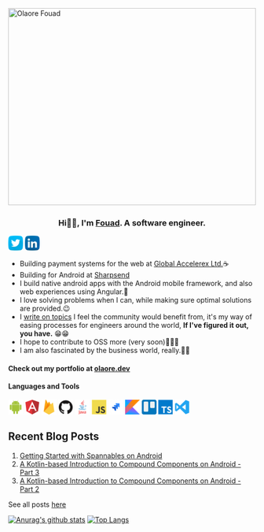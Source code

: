 <img src="https://github.com/OlaoreFouad/OlaoreFouad/blob/master/images/fouad.png" width="100%" height="400" title="Olaore Fouad"/>



<h3 align="center" style="font-weight: bold">
Hi👋🏾, I'm <a href="https://olaore.dev">Fouad</a>. A software engineer.
</h3>

<a href="https://twitter.com/olaolaore"><img src="https://github.com/OlaoreFouad/OlaoreFouad/blob/master/images/twitter.png" width="30" /></a>
<a href="https://www.linkedin.com/in/olaore-fouad-860b4b180"><img src="https://github.com/OlaoreFouad/OlaoreFouad/blob/master/images/linkedin.png" width="30" /></a>

- Building payment systems for the web at <a href="https://globalaccelerex.com">Global Accelerex Ltd.</a>☕
- Building for Android at <a href="https://sharpsend.co"> Sharpsend</a>
- I build native android apps with the Android mobile framework, and also web experiences using Angular.👤
- I love solving problems when I can, while making sure optimal solutions are provided.😉
- I <a href="https://medium.com/@olaolaore" target="_blank">write on topics</a> I feel the community would benefit from, it's my way of easing processes for engineers around the world, **If I've figured it out, you have.** 😁😁
- I hope to contribute to OSS more (very soon)🎉🎉🎉
- I am also fascinated by the business world, really.👴🏾

#### Check out my portfolio at <a href="https://olaore.dev">olaore.dev</a>

#### Languages and Tools

<code><img src="https://github.com/OlaoreFouad/OlaoreFouad/blob/master/images/android.png" width="30" title="Android" /></code>
<code><img src="https://github.com/OlaoreFouad/OlaoreFouad/blob/master/images/angular.png" width="30" title="Angular" /></code>
<code><img src="https://github.com/OlaoreFouad/OlaoreFouad/blob/master/images/firebase.png" width="30" title="Firebase" /></code>
<code><img src="https://github.com/OlaoreFouad/OlaoreFouad/blob/master/images/github.png" width="30" title="GitHub" /></code>
<code><img src="https://github.com/OlaoreFouad/OlaoreFouad/blob/master/images/java.png" width="30" title="Java" /></code>
<code><img src="https://github.com/OlaoreFouad/OlaoreFouad/blob/master/images/javascript.png" width="30" title="JavaScript" /></code>
<code><img src="https://github.com/OlaoreFouad/OlaoreFouad/blob/master/images/jira.png" width="30" title="Jira" /></code>
<code><img src="https://github.com/OlaoreFouad/OlaoreFouad/blob/master/images/kotlin.png" width="30" title="Kotlin" /></code>
<code><img src="https://github.com/OlaoreFouad/OlaoreFouad/blob/master/images/trello.png" width="30" title="Trello" /></code>
<code><img src="https://github.com/OlaoreFouad/OlaoreFouad/blob/master/images/typescript.png" width="30" title="TypeScript" /></code>
<code><img src="https://github.com/OlaoreFouad/OlaoreFouad/blob/master/images/visualstudio.svg" width="30" title="Visual Studio Code" /></code>

## Recent Blog Posts
1. <a href="https://medium.com/@olaolaore/getting-started-with-spannables-on-android-46a051d484ec" target="_blank">Getting Started with Spannables on Android</a>
2. <a href="https://medium.com/android-dev-hacks/a-kotlin-based-introduction-to-compound-components-on-android-part-3-eeb7c9250392" target="_blank">A Kotlin-based Introduction to Compound Components on Android - Part 3</a>
3. <a href="https://medium.com/android-dev-hacks/a-kotlin-based-introduction-to-compound-components-on-android-part-2-f33d7179b5c8" target="_blank">A Kotlin-based Introduction to Compound Components on Android - Part 2</a>

See all posts <a href="https://medium.com/@olaolaore">here</a>

[![Anurag's github stats](https://github-readme-stats.vercel.app/api?username=OlaoreFouad&count_private=true)](https://github.com/anuraghazra/github-readme-stats)
[![Top Langs](https://github-readme-stats.vercel.app/api/top-langs/?username=OlaoreFouad&layout=compact)](https://github.com/anuraghazra/github-readme-stats)
